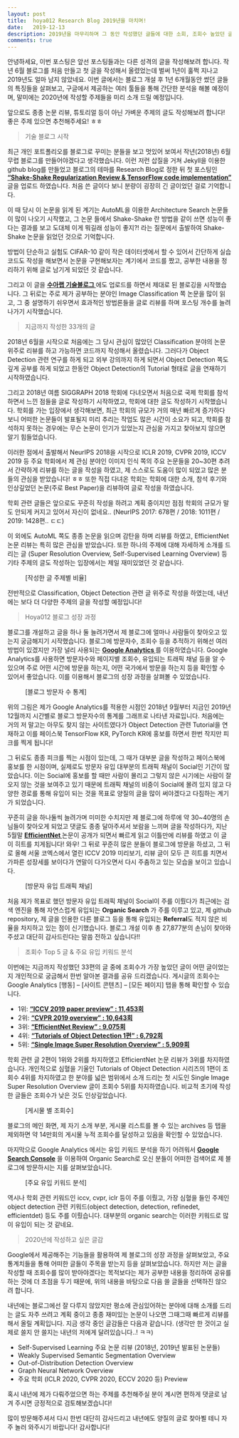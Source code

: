 ```yaml
---
layout: post
title:  hoya012 Research Blog 2019년을 마치며!
date:   2019-12-13
description: 2019년을 마무리하며 그 동안 작성했던 글들에 대한 소회, 조회수 높았던 글 분석, 유입 키워드 분석 등 리뷰를 해보고 내년에 작성할 글들에 대해 정리를 해보았습니다.
comments: true
---
```


안녕하세요, 이번 포스팅은 앞선 포스팅들과는 다른 성격의 글을 작성해보려 합니다. 작년 6월 블로그를 처음 만들고 첫 글을 작성해서 올렸었는데 벌써 1년이 훌쩍 지나고 2019년도 얼마 남지 않았네요. 이번 글에서는 블로그 개설 후 1년 6개월동안 썼던 글들의 특징들을 살펴보고, 구글에서 제공하는 여러 툴들을 통해 간단한 분석을 해볼 예정이며, 말미에는 2020년에 작성할 주제들을 미리 소개 드릴 예정입니다. 

앞으로도 종종 논문 리뷰, 튜토리얼 등이 아닌 가벼운 주제의 글도 작성해보려 합니다! 좋은 주제 있으면 추천해주세요! ㅎㅎ

<blockquote> 기술 블로그 시작 </blockquote>
최근 개인 포트폴리오를 블로그로 꾸미는 분들을 보고 멋있어 보여서 작년(2018년) 6월 무렵 블로그를 만들어야겠다고 생각했습니다. 이런 저런 삽질을 거쳐 Jekyll을 이용한 github blog를 만들었고 블로그의 테마를 Research Blog로 정한 뒤 첫 포스팅인
 <a href="https://hoya012.github.io/blog/Shake-Shake-Regularization-Review/" target="_blank"><b> “Shake-Shake Regularization Review & TensorFlow code implementation” </b></a> 
글을 업로드 하였습니다. 처음 쓴 글이다 보니 분량이 굉장히 긴 글이었던 걸로 기억합니다. 

이 때 당시 이 논문을 읽게 된 계기는 AutoML을 이용한 Architecture Search 논문들이 많이 나오기 시작했고, 그 논문 들에서 Shake-Shake 란 방법을 같이 쓰면 성능이 좋다는 결과를 보고 도대체 이게 뭐길래 성능이 좋지?! 라는 질문에서 출발하여 Shake-Shake 논문을 읽었던 것으로 기억합니다.


 방법이 단순하고 실험도 CIFAR-10 같이 작은 데이터셋에서 할 수 있어서 간단하게 실습 코드도 작성을 해보면서 논문을 구현해보자는 계기에서 코드를 짰고, 공부한 내용을 정리하기 위해 글로 남기게 되었던 것 같습니다.

그리고 이 글을 
<a href="http://research.sualab.com/" target="_blank"><b> 수아랩 기술블로그 </b></a> 
에도 업로드를 하면서 제대로 된 블로깅을 시작했습니다. 그 뒤로는 주로 제가 공부하는 분야인 Image Classification 쪽 논문을 많이 읽고, 그 중 설명하기 쉬우면서 효과적인 방법론들을 글로 리뷰를 하며 포스팅 개수를 늘려 나가기 시작했습니다. 

<blockquote> 지금까지 작성한 33개의 글 </blockquote>
2018년 6월을 시작으로 처음에는 그 당시 관심이 많았던 Classification 분야의 논문 위주로 리뷰를 하고 가능하면 코드까지 작성해서 올렸습니다. 그러다가 Object Detection 관련 연구를 하게 되고 외부 강의까지 하게 되면서 Object Detection 쪽도 깊게 공부를 하게 되었고 한동안 Object Detection의 Tutorial 형태로 글을 연재하기 시작하였습니다. 

그리고 2018년 여름 SIGGRAPH 2018 학회에 다녀오면서 처음으로 국제 학회를 참석하면서 느낀 점들을 글로 작성하기 시작하였고, 학회에 대한 글도 작성하기 시작했습니다. 학회를 가는 입장에서 생각해보면, 최근 학회의 규모가 거의 매년 빠르게 증가하다 보니 어떠한 논문들이 발표될지 미리 추리는 작업도 많은 시간이 소요가 되고, 학회를 참석하지 못하는 경우에는 무슨 논문이 인기가 있었는지 관심을 가지고 찾아보지 않으면 알기 힘들었습니다. 

이러한 점에서 출발해서 NeurIPS 2018을 시작으로 ICLR 2019, CVPR 2019, ICCV 2019 등 주요 학회에서 제 관심 분야인 이미지 인식 쪽의 주요 논문들을 20~30편 추려서 간략하게 리뷰를 하는 글을 작성을 하였고, 제 스스로도 도움이 많이 되었고 많은 분들의 관심을 받았습니다! ㅎㅎ 또한 직접 다녀온 학회는 학회에 대한 소개, 참석 후기와 인상깊었던 논문(주로 Best Paper)을 리뷰하여 글로 작성을 하였습니다. 

학회 관련 글들은 앞으로도 꾸준히 작성을 하려고 계획 중이지만 점점 학회의 규모가 말도 안되게 커지고 있어서 자신이 없네요.. (NeurIPS 2017: 678편 / 2018: 1011편 / 2019: 1428편.. ㄷㄷ)

이 외에도 AutoML 쪽도 종종 논문을 읽으며 감탄을 하며 리뷰를 하였고, EfficientNet 논문 리뷰는 특히 많은 관심을 받았습니다. 또한 하나의 주제에 대해 자세하게 소개를 드리는 글 (Super Resolution Overview, Self-Supervised Learning Overview) 등 기타 주제의 글도 작성하는 입장에서는 제일 재미있었던 것 같습니다. 

<figure>
	<img src="{{ '/assets/img/blog_2019_review/1.PNG' | prepend: site.baseurl }}" alt=""> 
	<figcaption> [작성한 글 주제별 비율] </figcaption>
</figure> 

전반적으로 Classification, Object Detection 관련 글 위주로 작성을 하였는데, 내년에는 보다 더 다양한 주제의 글을 작성할 예정입니다! 

<blockquote> Hoya012 블로그 성장 과정 </blockquote>

블로그를 개설하고 글을 하나 둘 늘려가면서 제 블로그에 얼마나 사람들이 찾아오고 있는지 궁금해지기 시작했습니다. 블로그에 방문자수, 조회수 등을 추적하기 위해선 여러 방법이 있겠지만 가장 널리 사용되는 
<a href="https://analytics.google.com/" target="_blank"><b> Google Analytics </b></a> 
를 이용하였습니다. Google Analytics를 사용하면 방문자수와 페이지별 조회수, 유입되는 트래픽 채널 등을 알 수 있으며 주로 어떤 시간에 방문을 하는지, 어떤 국가에서 방문을 하는지 등을 확인할 수 있어서 좋았습니다. 이를 이용해서 블로그의 성장 과정을 살펴볼 수 있었습니다. 

<figure>
	<img src="{{ '/assets/img/blog_2019_review/2.PNG' | prepend: site.baseurl }}" alt=""> 
	<figcaption> [블로그 방문자 수 통계] </figcaption>
</figure> 

위의 그림은 제가 Google Analytics를 적용한 시점인 2018년 9월부터 지금인 2019년 12월까지 시간별로 블로그 방문자수의 통계를 그래프로 나타낸 자료입니다. 처음에는 거의 저 말고는 아무도 찾지 않는 사이트였다가 Object Detection 관련 Tutorial을 연재하고 이를 페이스북 TensorFlow KR, PyTorch KR에 홍보를 하면서 한번 작지만 피크를 찍게 됩니다!

그 뒤로도 종종 피크를 찍는 시점이 있는데, 그 때가 대부분 글을 작성하고 페이스북에 홍보를 한 시점이며, 실제로도 방문자 유입 대부분의 트래픽 채널이 Social인 기간이 많았습니다. 이는 Social에 홍보를 할 때만 사람이 몰리고 그렇지 않은 시기에는 사람이 잘 오지 않는 것을 보여주고 있기 때문에 트래픽 채널의 비중이 Social에 몰려 있지 않고 다양한 경로를 통해 유입이 되는 것을 목표로 양질의 글을 많이 써야겠다고 다짐하는 계기가 되었습니다. 

꾸준히 글을 하나둘씩 늘려가며 미미한 수치지만 제 블로그에 하루에 약 30~40명의 손님들이 찾아오게 되었고 댓글도 종종 달아주셔서 보람을 느끼며 글을 작성하다가, 지난 5월말
<a href="https://hoya012.github.io/blog/EfficientNet-review/" target="_blank"><b> EfficientNet </b></a> 
논문이 공개가 되면서 빠르게 읽고 이틀만에 리뷰를 하였고 이 글이 히트를 치게됩니다! 와우! 그 뒤로 꾸준히 많은 분들이 블로그에 방문을 하셨고, 그 뒤로 올해 서울 코엑스에서 열린 ICCV 2019 미리보기, 리뷰 글이 모두 큰 히트를 치면서 가파른 성장세를 보이다가 연말이 다가오면서 다시 주춤하고 있는 모습을 보이고 있습니다. 

<figure>
	<img src="{{ '/assets/img/blog_2019_review/3.PNG' | prepend: site.baseurl }}" alt=""> 
	<figcaption> [방문자 유입 트래픽 채널] </figcaption>
</figure> 

처음 제가 목표로 했던 방문자 유입 트래픽 채널이 Social이 주를 이뤘다가 최근에는 검색 엔진을 통해 자연스럽게 유입되는 **Organic Search** 가 주를 이루고 있고, 제 github repository, 제 글을 인용한 다른 블로그 등을 통해 유입되는 **Referral**도 적지 않은 비율을 차지하고 있는 점이 신기했습니다. 블로그 개설 이후 총 27,877분의 손님이 찾아와주셨고 대단히 감사드린다는 말씀 전하고 싶습니다!! 

<blockquote> 조회수 Top 5 글 & 주요 유입 키워드 분석 </blockquote>
이번에는 지금까지 작성했던 33편의 글 중에 조회수가 가장 높았던 글이 어떤 글이었는지 개인적으로 궁금해서 한번 알아본 결과를 공유 드리겠습니다. 게시글의 조회수는 Google Analytics [행동] – [사이트 콘텐츠] – [모든 페이지] 탭을 통해 확인할 수 있습니다. 

-	1위: <a href="https://hoya012.github.io/blog/ICCV-2019-paper-preview/" target="_blank"><b> “ICCV 2019 paper preview” : 11,453회</b></a> 
-	2위: <a href="https://hoya012.github.io/blog/CVPR-2019-overview/" target="_blank"><b> “CVPR 2019 overview” : 10,643회</b></a> 
-	3위: <a href="https://hoya012.github.io/blog/EfficientNet-review/" target="_blank"><b> “EfficientNet Review” : 9,075회</b></a> 
-	4위: <a href="https://hoya012.github.io/blog/Tutorials-of-Object-Detection-Using-Deep-Learning-what-is-object-detection/" target="_blank"><b> “Tutorials of Object Detection 1편” : 6,792회</b></a> 
-	5위: <a href="https://hoya012.github.io/blog/SIngle-Image-Super-Resolution-Overview/" target="_blank"><b> “Single Image Super Resolution Overview” : 5,909회</b></a> 

학회 관련 글 2편이 1위와 2위를 차지하였고 EfficientNet 논문 리뷰가 3위를 차지하였습니다. 개인적으로 심혈을 기울인 Tutorials of Object Detection 시리즈의 1편이 조회수 4위를 차지하였고 한 분야를 넓은 범위에서 소개 드리는 첫 시도인 Single Image Super Resolution Overview 글이 조회수 5위를 차지하였습니다. 비교적 초기에 작성한 글들은 조회수가 낮은 것도 인상깊었습니다. 

<figure>
	<img src="{{ '/assets/img/blog_2019_review/4.PNG' | prepend: site.baseurl }}" alt=""> 
	<figcaption> [게시물 별 조회수] </figcaption>
</figure> 

블로그의 메인 화면, 제 자기 소개 부분, 게시물 리스트를 볼 수 있는 archives 등 탭을 제외하면 약 14만회의 게시물 누적 조회수를 달성하고 있음을 확인할 수 있었습니다. 

마지막으로 Google Analytics 에서는 유입 키워드 분석을 하기 어려워서 
<a href="https://search.google.com/search-console/about?hl=ko" target="_blank"><b> Google Search Console</b></a> 을 이용하여 Organic Search로 오신 분들이 어떠한 검색어로 제 블로그에 방문하시는 지를 살펴보았습니다. 

<figure>
	<img src="{{ '/assets/img/blog_2019_review/5.PNG' | prepend: site.baseurl }}" alt=""> 
	<figcaption> [주요 유입 키워드 분석] </figcaption>
</figure> 

역시나 학회 관련 키워드인 iccv, cvpr, iclr 등이 주를 이뤘고, 가장 심혈을 들인 주제인 object detection 관련 키워드(object detection, detection, refinedet, efficientdet) 등도 주를 이뤘습니다. 대부분의 organic search는 이러한 키워드로 많이 유입이 되는 것 같네요. 

<blockquote> 2020년에 작성하고 싶은 글감 </blockquote>
Google에서 제공해주는 기능들을 활용하여 제 블로그의 성장 과정을 살펴보았고, 주요 통계치들을 통해 어떠한 글들이 주목을 받는지 등을 살펴보았습니다. 하지만 저는 글을 작성할 때 조회수를 많이 받아야겠다는 목적보다는 제가 공부한 내용을 정리하여 공유를 하는 것에 더 초점을 두기 때문에, 위의 내용을 바탕으로 다음 쓸 글들을 선택하진 않으려 합니다.

내년에는 블로그에선 잘 다루지 않았지만 평소에 관심있어하는 분야에 대해 소개를 드리는 글도 자주 쓰려고 계획 중이고 종종 재미있는 논문이 나오면 그때그때 빠르게 리뷰를 해서 올릴 계획입니다. 지금 생각 중인 글감들은 다음과 같습니다. (생각만 한 것이고 실제로 쓸지 안 쓸지는 내년의 저에게 달려있습니다..! ㅋㅋ)

-	Self-Supervised Learning 주요 논문 리뷰 (2018년, 2019년 발표된 논문들)
-	Weakly Supervised Semantic Segmentation Overview 
-	Out-of-Distribution Detection Overview
-	Graph Neural Network Overview 
-	주요 학회 (ICLR 2020, CVPR 2020, ECCV 2020 등) Preview 

혹시 내년에 제가 다뤄주었으면 하는 주제를 추천해주실 분이 계시면 편하게 댓글로 남겨 주시면 긍정적으로 검토해보겠습니다! 

많이 방문해주셔서 다시 한번 대단히 감사드리고 내년에도 양질의 글로 찾아뵐 테니 자주 놀러 와주시기 바랍니다! 감사합니다!
